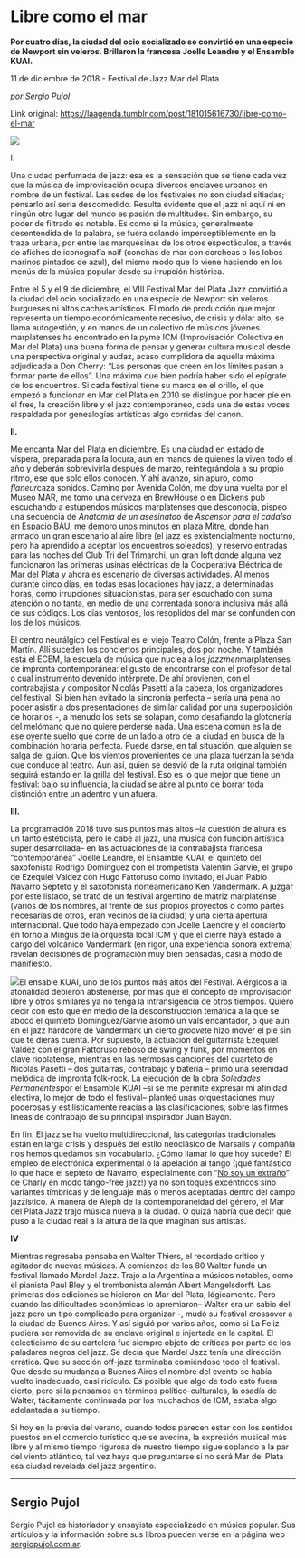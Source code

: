 # Libre como el mar

**Por cuatro días, la ciudad del ocio socializado se convirtió en una especie de Newport sin veleros. Brillaron la francesa Joelle Leandre y el Ensamble KUAI.**

11 de diciembre de 2018 - Festival de Jazz Mar del Plata

_por Sergio Pujol_

Link original: https://laagenda.tumblr.com/post/181015616730/libre-como-el-mar

![](https://64.media.tumblr.com/28fabf4926deccacdf4e0a442c294829/tumblr_inline_pjmyy57gCW1t6q87u_500.jpg)

I.

 Una ciudad perfumada de jazz: esa es la sensación que se tiene cada vez que la música de improvisación ocupa diversos enclaves urbanos en nombre de un festival. Las sedes de los festivales no son ciudad sitiadas; pensarlo así sería descomedido. Resulta evidente que el jazz ni aquí ni en ningún otro lugar del mundo es pasión de multitudes. Sin embargo, su poder de filtrado es notable. Es como si la música, generalmente desentendida de la palabra, se fuera colando imperceptiblemente en la traza urbana, por entre las marquesinas de los otros espectáculos, a través de afiches de iconografía naif (conchas de mar con corcheas o los lobos marinos pintados de azul), del mismo modo que lo viene haciendo en los menús de la música popular desde su irrupción histórica. 

Entre el 5 y el 9 de diciembre, el VIII Festival Mar del Plata Jazz convirtió a la ciudad del ocio socializado en una especie de Newport sin veleros burgueses ni altos caches artísticos. El modo de producción que mejor representa un tiempo económicamente recesivo, de crisis y dólar alto, se llama autogestión, y en manos de un colectivo de músicos jóvenes marplatenses ha encontrado en la pyme ICM (Improvisación Colectiva en Mar del Plata) una buena forma de pensar y generar cultura musical desde una perspectiva original y audaz, acaso cumplidora de aquella máxima adjudicada a Don Cherry: “Las personas que creen en los límites pasan a formar parte de ellos”. Una máxima que bien podría haber sido el epígrafe de los encuentros. Si cada festival tiene su marca en el orillo, el que empezó a funcionar en Mar del Plata en 2010 se distingue por hacer pie en el free, la creación libre y el jazz contemporáneo, cada una de estas voces respaldada por genealogías artísticas algo corridas del canon.

**II.**

 Me encanta Mar del Plata en diciembre. Es una ciudad en estado de víspera, preparada para la locura, aun en manos de quienes la viven todo el año y deberán sobrevivirla después de marzo, reintegrándola a su propio ritmo, ese que solo ellos conocen. Y ahí avanzo, sin apuro, como *flaneur*caza sonidos. Camino por Avenida Colón, me doy una vuelta por el Museo MAR, me tomo una cerveza en BrewHouse o en Dickens pub escuchando a estupendos músicos marplatenses que desconocía, pispeo una secuencia de *Anatomía de un asesinato*o de *Ascensor para el cadalso* en Espacio BAU, me demoro unos minutos en plaza Mitre, donde han armado un gran escenario al aire libre (el jazz es existencialmente nocturno, pero ha aprendido a aceptar los encuentros soleados), y reservo entradas para las noches del Club Tri del Trimarchi, un gran loft donde alguna vez funcionaron las primeras usinas eléctricas de la Cooperativa Eléctrica de Mar del Plata y ahora es escenario de diversas actividades. Al menos durante cinco días, en todas esas locaciones hay jazz, a determinadas horas, como irrupciones situacionistas, para ser escuchado con suma atención o no tanta, en medio de una correntada sonora inclusiva más allá de sus códigos. Los días ventosos, los resoplidos del mar se confunden con los de los músicos.

El centro neurálgico del Festival es el viejo Teatro Colón, frente a Plaza San Martín. Allí suceden los conciertos principales, dos por noche. Y también está el ECEM, la escuela de música que nuclea a los *jazzmen*marplatenses de impronta contemporánea: el gusto de encontrarse con el profesor de tal o cual instrumento devenido intérprete. De ahí provienen, con el contrabajista y compositor Nicolás Pasetti a la cabeza, los organizadores del festival. Si bien han evitado la sincronía perfecta – sería una pena no poder asistir a dos presentaciones de similar calidad por una superposición de horarios -, a menudo los sets se solapan, como desafiando la glotonería del melómano que no quiere perderse nada. Una escena común es la de ese oyente suelto que corre de un lado a otro de la ciudad en busca de la combinación horaria perfecta. Puede darse, en tal situación, que alguien se salga del guion. Que los vientos provenientes de una plaza tuerzan la senda que conduce al teatro. Aun así, quien se desvió de la ruta original también seguirá estando en la grilla del festival. Eso es lo que mejor que tiene un festival: bajo su influencia, la ciudad se abre al punto de borrar toda distinción entre un adentro y un afuera. 

**III.**

La programación 2018 tuvo sus puntos más altos –la cuestión de altura es un tanto esteticista, pero le cabe al jazz, una música con función artística super desarrollada– en las actuaciones de la contrabajista francesa “contemporánea” Joelle Leandre, el Ensamble KUAI, el quinteto del saxofonista Rodrigo Domínguez con el trompetista Valentin Garvie, el grupo de Ezequiel Valdez con Hugo Fattoruso como invitado, el Juan Pablo Navarro Septeto y el saxofonista norteamericano Ken Vandermark. A juzgar por este listado, se trató de un festival argentino de matriz marplatense (varios de los nombres, al frente de sus propios proyectos o como partes necesarias de otros, eran vecinos de la ciudad) y una cierta apertura internacional. Que todo haya empezado con Joelle Laendre y el concierto en torno a Mingus de la orquesta local ICM y que el cierre haya estado a cargo del volcánico Vandermark (en rigor, una experiencia sonora extrema) revelan decisiones de programación muy bien pensadas, casi a modo de manifiesto. 

![](https://64.media.tumblr.com/ffd0e973f9f18a08edd2d76e10c0d07a/tumblr_inline_pjkttyyG7O1t6q87u_500.jpg)El ensable KUAI, uno de los puntos más altos del Festival. Alérgicos a la atonalidad debieron abstenerse, por más que el concepto de improvisación libre y otros similares ya no tenga la intransigencia de otros tiempos. Quiero decir con esto que en medio de la desconstrucción temática a la que se abocó el quinteto Domínguez/Garvie asomó un vals encantador, o que aun en el jazz hardcore de Vandermark un cierto *groove*te hizo mover el pie sin que te dieras cuenta. Por supuesto, la actuación del guitarrista Ezequiel Valdez con el gran Fattoruso rebosó de swing y funk, por momentos en clave rioplatense, mientras en las hermosas canciones del cuarteto de Nicolás Pasetti – dos guitarras, contrabajo y batería – primó una serenidad melódica de impronta folk-rock. La ejecución de la obra *Soledades Permanentes*por el Ensamble KUAI –si se me permite expresar mi afinidad electiva, lo mejor de todo el festival– planteó unas orquestaciones muy poderosas y estilísticamente reacias a las clasificaciones, sobre las firmes líneas de contrabajo de su principal inspirador Juan Bayón. 

En fin. El jazz se ha vuelto multidireccional, las categorías tradicionales están en larga crisis y después del estilo neoclásico de Marsalis y compañía nos hemos quedamos sin vocabulario. ¿Cómo llamar lo que hoy sucede? El empleo de electrónica experimental o la apelación al tango (¡qué fantástico lo que hace el septeto de Navarro, especialmente con “[No soy un extraño](https://www.youtube.com/watch?v=uymI1xzupMQ)” de Charly en modo tango-free jazz!) ya no son toques excéntricos sino variantes tímbricas y de lenguaje más o menos aceptadas dentro del campo jazzístico. A manera de Aleph de la contemporaneidad del género, el Mar del Plata Jazz trajo música nueva a la ciudad. O quizá habría que decir que puso a la ciudad real a la altura de la que imaginan sus artistas.

**IV**

Mientras regresaba pensaba en Walter Thiers, el recordado crítico y agitador de nuevas músicas. A comienzos de los 80 Walter fundó un festival llamado Mardel Jazz. Trajo a la Argentina a músicos notables, como el pianista Paul Bley y el trombonista alemán Albert Mangelsdorff. Las primeras dos ediciones se hicieron en Mar del Plata, lógicamente. Pero cuando las dificultades económicas lo apremiaron– Walter era un sabio del jazz pero un tipo complicado para organizar -, mudó su festival crossover a la ciudad de Buenos Aires. Y así siguió por varios años, como si La Feliz pudiera ser removida de su enclave original e injertada en la capital. El eclecticismo de su cartelera fue siempre objeto de críticas por parte de los paladares negros del jazz. Se decía que Mardel Jazz tenía una dirección errática. Que su sección off-jazz terminaba comiéndose todo el festival. Que desde su mudanza a Buenos Aires el nombre del evento se había vuelto inadecuado, casi ridículo. Es posible que algo de todo esto fuera cierto, pero si la pensamos en términos político-culturales, la osadía de Walter, tácitamente continuada por los muchachos de ICM, estaba algo adelantada a su tiempo. 

Si hoy en la previa del verano, cuando todos parecen estar con los sentidos puestos en el comercio turístico que se avecina, la expresión musical más libre y al mismo tiempo rigurosa de nuestro tiempo sigue soplando a la par del viento atlántico, tal vez haya que preguntarse si no será Mar del Plata esa ciudad revelada del jazz argentino.



---

 Sergio Pujol
-------------

 Sergio Pujol es historiador y ensayista especializado en música popular. Sus artículos y la información sobre sus libros pueden verse en la página web [sergiopujol.com.ar](http://sergiopujol.com.ar). 






